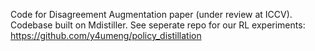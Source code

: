 Code for Disagreement Augmentation paper (under review at ICCV). Codebase built on Mdistiller. See seperate repo for our RL experiments: https://github.com/y4umeng/policy_distillation
